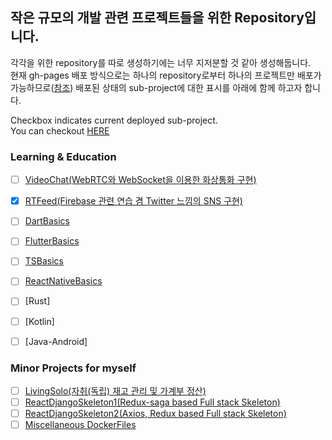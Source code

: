## 작은 규모의 개발 관련 프로젝트들을 위한 Repository입니다.
각각을 위한 repository를 따로 생성하기에는 너무 지저분할 것 같아 생성해둡니다.   
현재 gh-pages 배포 방식으로는 하나의 repository로부터 하나의 프로젝트만 배포가 가능하므로([참조](https://github.com/github/pages-gem/issues/724)) 배포된 상태의 sub-project에 대한 표시를 아래에 함께 하고자 합니다.

Checkbox indicates current deployed sub-project.   
You can checkout [HERE](https://KJYoung.github.io/minor_projects)   

### Learning & Education
- [ ] [VideoChat(WebRTC와 WebSocket을 이용한 화상통화 구현)](https://github.com/KJYoung/minor_projects/tree/main/VideoChat)
- [X] [RTFeed(Firebase 관련 연습 겸 Twitter 느낌의 SNS 구현)](https://github.com/KJYoung/minor_projects/tree/main/RTFeed)
- [ ] [DartBasics](https://github.com/KJYoung/minor_projects/tree/main/DartBasics)
- [ ] [FlutterBasics](https://github.com/KJYoung/minor_projects/tree/main/FlutterBasics)
- [ ] [TSBasics](https://github.com/KJYoung/minor_projects/tree/main/TSBlock)
- [ ] [ReactNativeBasics](https://github.com/KJYoung/minor_projects/tree/main/ReactNativeBasics)
   

- [ ] [Rust]
- [ ] [Kotlin]
- [ ] [Java-Android]   

### Minor Projects for myself
- [ ] [LivingSolo(자취(독립) 재고 관리 및 가계부 정산)](https://github.com/KJYoung/minor_projects/tree/main/LivingSolo)
- [ ] [ReactDjangoSkeleton1(Redux-saga based Full stack Skeleton)](https://github.com/KJYoung/minor_projects/tree/main/ReactDjangoSkeleton1)
- [ ] [ReactDjangoSkeleton2(Axios, Redux based Full stack Skeleton)](https://github.com/KJYoung/minor_projects/tree/main/ReactDjangoSkeleton2)
- [ ] [Miscellaneous DockerFiles](https://github.com/KJYoung/minor_projects/tree/main/DockerFiles)
